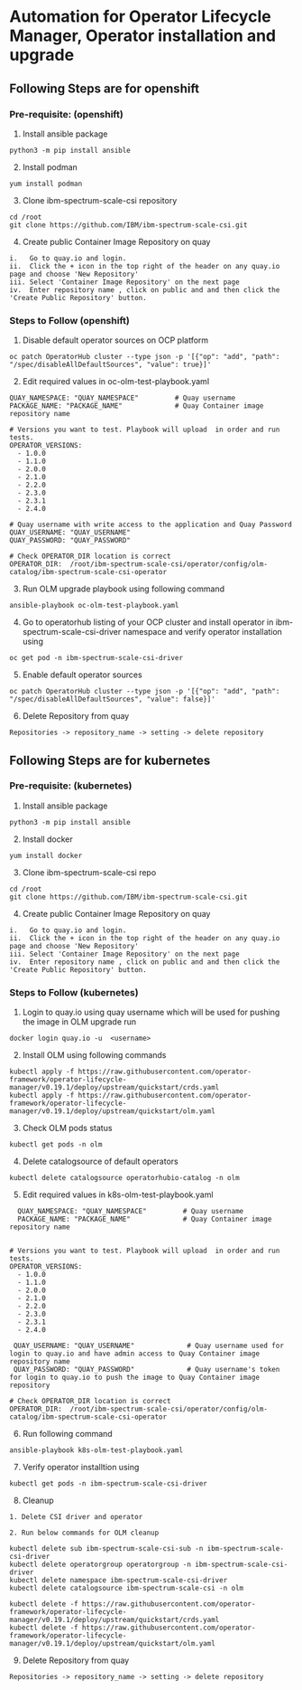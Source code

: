 # Automation for Operator Lifecycle Manager, Operator installation and upgrade

## Following Steps are for openshift
### Pre-requisite: (openshift)

1. Install ansible package 
```
python3 -m pip install ansible
```
2. Install podman
```
yum install podman
```
3. Clone ibm-spectrum-scale-csi repository

```
cd /root
git clone https://github.com/IBM/ibm-spectrum-scale-csi.git

```
4. Create public Container Image Repository on quay

```
i.   Go to quay.io and login.
ii.  Click the + icon in the top right of the header on any quay.io page and choose 'New Repository'
iii. Select 'Container Image Repository' on the next page
iv.  Enter repository name , click on public and and then click the 'Create Public Repository' button.
```

### Steps to Follow (openshift)

1. Disable default operator sources on OCP platform
```
oc patch OperatorHub cluster --type json -p '[{"op": "add", "path": "/spec/disableAllDefaultSources", "value": true}]'
```
2. Edit required values in oc-olm-test-playbook.yaml
```
QUAY_NAMESPACE: "QUAY_NAMESPACE"         # Quay username
PACKAGE_NAME: "PACKAGE_NAME"             # Quay Container image repository name

# Versions you want to test. Playbook will upload  in order and run  tests.
OPERATOR_VERSIONS:
  - 1.0.0
  - 1.1.0
  - 2.0.0
  - 2.1.0
  - 2.2.0
  - 2.3.0
  - 2.3.1
  - 2.4.0

# Quay username with write access to the application and Quay Password
QUAY_USERNAME: "QUAY_USERNAME"
QUAY_PASSWORD: "QUAY_PASSWORD"

# Check OPERATOR_DIR location is correct
OPERATOR_DIR:  /root/ibm-spectrum-scale-csi/operator/config/olm-catalog/ibm-spectrum-scale-csi-operator
```
3. Run OLM upgrade playbook using following command
```
ansible-playbook oc-olm-test-playbook.yaml
```
4. Go to operatorhub listing of your OCP cluster and install operator in ibm-spectrum-scale-csi-driver namespace and verify operator installation using 
```
oc get pod -n ibm-spectrum-scale-csi-driver
```
5. Enable default operator sources
```
oc patch OperatorHub cluster --type json -p '[{"op": "add", "path": "/spec/disableAllDefaultSources", "value": false}]'
```
6. Delete Repository from quay 
```
Repositories -> repository_name -> setting -> delete repository
```

## Following Steps are for kubernetes
### Pre-requisite: (kubernetes)

1. Install ansible package 
```
python3 -m pip install ansible
```
2. Install docker
```
yum install docker
```
3. Clone ibm-spectrum-scale-csi repo
```
cd /root
git clone https://github.com/IBM/ibm-spectrum-scale-csi.git

```
4. Create public Container Image Repository on quay
```
i.   Go to quay.io and login.
ii.  Click the + icon in the top right of the header on any quay.io page and choose 'New Repository'
iii. Select 'Container Image Repository' on the next page
iv.  Enter repository name , click on public and and then click the 'Create Public Repository' button.
```

### Steps to Follow (kubernetes)

1. Login to quay.io using quay username which will be used for pushing the image in OLM upgrade run
```
docker login quay.io -u  <username>
```
2. Install OLM using following commands
```
kubectl apply -f https://raw.githubusercontent.com/operator-framework/operator-lifecycle-manager/v0.19.1/deploy/upstream/quickstart/crds.yaml
kubectl apply -f https://raw.githubusercontent.com/operator-framework/operator-lifecycle-manager/v0.19.1/deploy/upstream/quickstart/olm.yaml
```
3. Check OLM pods status 
```
kubectl get pods -n olm
```
4. Delete catalogsource of default  operators
```
kubectl delete catalogsource operatorhubio-catalog -n olm
```
5. Edit required values in k8s-olm-test-playbook.yaml
```
  QUAY_NAMESPACE: "QUAY_NAMESPACE"         # Quay username
  PACKAGE_NAME: "PACKAGE_NAME"             # Quay Container image repository name


# Versions you want to test. Playbook will upload  in order and run  tests.
OPERATOR_VERSIONS:
  - 1.0.0
  - 1.1.0
  - 2.0.0
  - 2.1.0
  - 2.2.0
  - 2.3.0
  - 2.3.1
  - 2.4.0

 QUAY_USERNAME: "QUAY_USERNAME"             # Quay username used for login to quay.io and have admin access to Quay Container image repository name
 QUAY_PASSWORD: "QUAY_PASSWORD"             # Quay username's token for login to quay.io to push the image to Quay Container image repository

# Check OPERATOR_DIR location is correct
OPERATOR_DIR:  /root/ibm-spectrum-scale-csi/operator/config/olm-catalog/ibm-spectrum-scale-csi-operator
```
6. Run following command
```
ansible-playbook k8s-olm-test-playbook.yaml
```
7. Verify operator installtion using  
```
kubectl get pods -n ibm-spectrum-scale-csi-driver
```
8. Cleanup
```
1. Delete CSI driver and operator

2. Run below commands for OLM cleanup 

kubectl delete sub ibm-spectrum-scale-csi-sub -n ibm-spectrum-scale-csi-driver
kubectl delete operatorgroup operatorgroup -n ibm-spectrum-scale-csi-driver
kubectl delete namespace ibm-spectrum-scale-csi-driver
kubectl delete catalogsource ibm-spectrum-scale-csi -n olm

kubectl delete -f https://raw.githubusercontent.com/operator-framework/operator-lifecycle-manager/v0.19.1/deploy/upstream/quickstart/crds.yaml
kubectl delete -f https://raw.githubusercontent.com/operator-framework/operator-lifecycle-manager/v0.19.1/deploy/upstream/quickstart/olm.yaml

```
9. Delete Repository from quay 
```
Repositories -> repository_name -> setting -> delete repository
```
